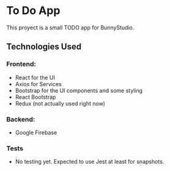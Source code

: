 # To Do App

This proyect is a small TODO app for BunnyStudio.

## Technologies Used

### Frontend:
- React for the UI
- Axios for Services
- Bootstrap for the UI components and some styling
- React Bootstrap
- Redux (not actually used right now)

### Backend:
- Google Firebase

### Tests
- No testing yet. Expected to use Jest at least for snapshots.

